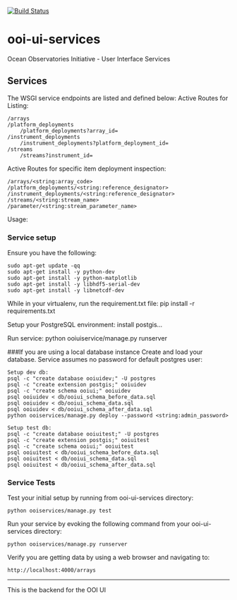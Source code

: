 [![Build Status](https://travis-ci.org/asascience-open/ooi-ui-services.svg?branch=master)](https://travis-ci.org/asascience-open/ooi-ui-services)

ooi-ui-services
===============

Ocean Observatories Initiative - User Interface Services

## Services
The WSGI service endpoints are listed and defined below:
Active Routes for Listing:

    /arrays
    /platform_deployments
        /platform_deployments?array_id=
    /instrument_deployments
        /instrument_deployments?platform_deployment_id=
    /streams
        /streams?instrument_id=

Active Routes for specific item deployment inspection:

    /arrays/<string:array_code>
    /platform_deployments/<string:reference_designator>
    /instrument_deployments/<string:reference_designator>
    /streams/<string:stream_name>
    /parameter/<string:stream_parameter_name>
    
Usage:
### Service setup
Ensure you have the following:

    sudo apt-get update -qq
    sudo apt-get install -y python-dev
    sudo apt-get install -y python-matplotlib
    sudo apt-get install -y libhdf5-serial-dev
    sudo apt-get install -y libnetcdf-dev
      
While in your virtualenv, run the requirement.txt file:
    pip install -r requirements.txt

Setup your PostgreSQL environment:
    install postgis...
    
Run service:
    python ooiuiservice/manage.py runserver

###If you are using a local database instance
Create and load your database.  Service assumes no password for default postgres user:

    Setup dev db:
    psql -c "create database ooiuidev;" -U postgres
    psql -c "create extension postgis;" ooiuidev
    psql -c "create schema ooiui;" ooiuidev
    psql ooiuidev < db/ooiui_schema_before_data.sql
    psql ooiuidev < db/ooiui_schema_data.sql
    psql ooiuidev < db/ooiui_schema_after_data.sql
    python ooiservices/manage.py deploy --password <string:admin_password>
    
    Setup test db:
    psql -c "create database ooiuitest;" -U postgres
    psql -c "create extension postgis;" ooiuitest
    psql -c "create schema ooiui;" ooiuitest
    psql ooiuitest < db/ooiui_schema_before_data.sql
    psql ooiuitest < db/ooiui_schema_data.sql
    psql ooiuitest < db/ooiui_schema_after_data.sql

### Service Tests
Test your initial setup by running from ooi-ui-services directory:
  
    python ooiservices/manage.py test
    
Run your service by evoking the following command from your ooi-ui-services directory:
  
    python ooiservices/manage.py runserver

Verify you are getting data by using a web browser and navigating to:

    http://localhost:4000/arrays

----

This is the backend for the OOI UI
